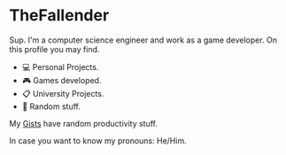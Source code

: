 # TheFallender
Sup. I'm a computer science engineer and work as a game developer. On this profile you may find.
- 💻 Personal Projects.
- 🎮 Games developed.
- 📋 University Projects.
- 🔢 Random stuff.

My [Gists](https://gist.github.com/TheFallender) have random productivity stuff.

In case you want to know my pronouns: He/Him.
